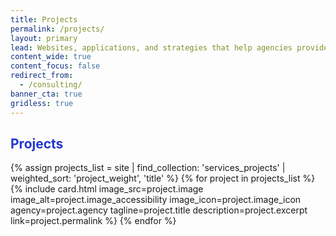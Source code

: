 ```yaml
---
title: Projects
permalink: /projects/
layout: primary
lead: Websites, applications, and strategies that help agencies provide excellent value to the public.
content_wide: true
content_focus: false
redirect_from:
  - /consulting/
banner_cta: true
gridless: true
---
```

<style>
h2 {
  color:#2337CE;
}
</style>

<section class="usa-section background-gray">
<div class="usa-grid">
    <div class="usa-width-two-thirds">
      <h2> Projects </h2>
    </div>
</div>

<div class="usa-grid">
  <section class="usa-section">
    <div class="usa-section-bottom">
      <div class="usa-flex usa-flex-wrap">
        {% assign projects_list = site | find_collection: 'services_projects' | weighted_sort: 'project_weight', 'title' %}
        {% for project in projects_list %}
          {% include card.html
           image_src=project.image
           image_alt=project.image_accessibility
           image_icon=project.image_icon
           agency=project.agency
           tagline=project.title
           description=project.excerpt
           link=project.permalink
          %}
        {% endfor %}
      </div>
    </div>
  </section>
</div>
</section>